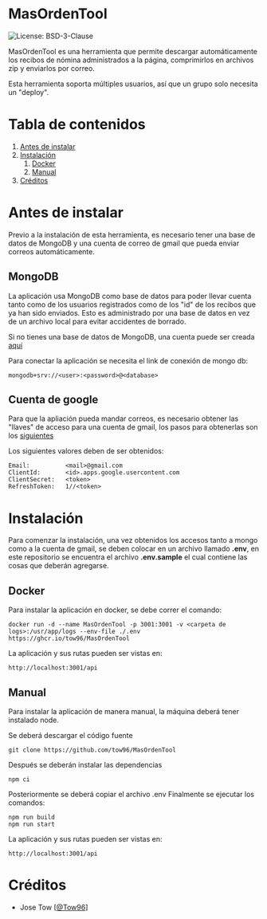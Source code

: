 # MasOrdenTool

![License: BSD-3-Clause](https://img.shields.io/github/license/tow96/MasOrdenTool)

MasOrdenTool es una herramienta que permite descargar automáticamente los recibos de nómina administrados a la página,
comprimirlos en archivos zip y enviarlos por correo.

Esta herramienta soporta múltiples usuarios, así que un grupo solo necesita un "deploy".

# Tabla de contenidos

1. [Antes de instalar](#Antes-de-instalar)
2. [Instalación](#Instalacion)
   1. [Docker](#Instalacion-docker)
   2. [Manual](#Instalacion-manual)
3. [Créditos](#Credits)

# <a id="Antes-de-instalar"></a> Antes de instalar

Previo a la instalación de esta herramienta, es necesario tener una base de datos de MongoDB y una cuenta de correo de
gmail que pueda enviar correos automáticamente.

## MongoDB

La aplicación usa MongoDB como base de datos para poder llevar cuenta tanto como de los usuarios registrados como de los "id" de los recibos que ya han sido enviados. Esto es administrado por una base de datos en vez de un archivo local para evitar accidentes de borrado.

Si no tienes una base de datos de MongoDB, una cuenta puede ser creada [aquí](https://cloud.mongodb.com)

Para conectar la aplicación se necesita el link de conexión de mongo db:

```
mongodb+srv://<user>:<password>@<database>
```

## Cuenta de google

Para que la apliación pueda mandar correos, es necesario obtener las "llaves" de acceso para una cuenta de gmail, los pasos para obtenerlas son los [siguientes](https://developers.google.com/identity/protocols/oauth2#2.-obtain-an-access-token-from-the-google-authorization-server.)

  Los siguientes valores deben de ser obtenidos:

  ```
  Email:          <mail>@gmail.com
  ClientId:       <id>.apps.google.usercontent.com
  ClientSecret:   <token>
  RefreshToken:   1//<token>
  ```

# <a id="Instalacion"></a> Instalación
 Para comenzar la instalación, una vez obtenidos los accesos tanto a mongo como a la cuenta de gmail, se deben colocar en un archivo llamado **.env**, en este repositorio se encuentra el archivo **.env.sample** el cual contiene las cosas que deberán agregarse.

## <a id="Instalacion-docker"></a> Docker
Para instalar la aplicación en docker, se debe correr el comando:

```
docker run -d --name MasOrdenTool -p 3001:3001 -v <carpeta de logs>:/usr/app/logs --env-file ./.env https://ghcr.io/tow96/MasOrdenTool
```

La aplicación y sus rutas pueden ser vistas en:
```
http://localhost:3001/api
```

## <a id="Instalacion-manuak"></a> Manual
Para instalar la aplicación de manera manual, la máquina deberá tener instalado node.

Se deberá descargar el código fuente

```
git clone https://github.com/tow96/MasOrdenTool
```

Después se deberán instalar las dependencias

```
npm ci
```

Posteriormente se deberá copiar el archivo .env
Finalmente se ejecutar los comandos:
```
npm run build
npm run start
```

La aplicación y sus rutas pueden ser vistas en:
```
http://localhost:3001/api
```

# <a id="Credits"></a> Créditos

- Jose Tow [[@Tow96](https://github.com/Tow96)]
